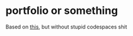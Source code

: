 # portfolio or something

Based on [this](https://github.com/education/codespaces-project-template-dotnet), but without stupid codespaces shit

